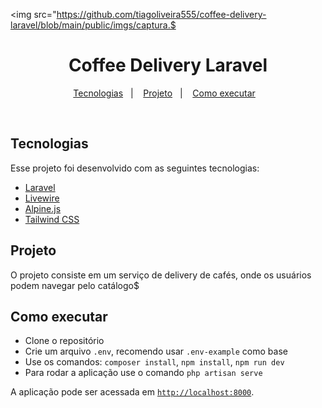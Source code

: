 <img src="https://github.com/tiagoliveira555/coffee-delivery-laravel/blob/main/public/imgs/captura.$

<h1 align="center">Coffee Delivery Laravel</h1>

<p align="center">
  <a href="#-tecnologias">Tecnologias</a>&nbsp;&nbsp;&nbsp;|&nbsp;&nbsp;&nbsp;
  <a href="#-projeto">Projeto</a>&nbsp;&nbsp;&nbsp;|&nbsp;&nbsp;&nbsp;
  <a href="#-como-executar">Como executar</a>&nbsp;&nbsp;&nbsp;
</p>

<br>

##   Tecnologias

Esse projeto foi desenvolvido com as seguintes tecnologias:

- [Laravel](https://laravel.com/)
- [Livewire](https://livewire.laravel.com/)
- [Alpine.js](https://alpinejs.dev/)
- [Tailwind CSS](https://tailwindcss.com/)

##   Projeto

O projeto consiste em um serviço de delivery de cafés, onde os usuários podem navegar pelo catálogo$

##   Como executar

- Clone o repositório
- Crie um arquivo `.env`, recomendo usar `.env-example` como base
- Use os comandos: `composer install`, `npm install`, `npm run dev`
- Para rodar a aplicação use o comando `php artisan serve`

A aplicação pode ser acessada em [`http://localhost:8000`](http://localhost:8000).
